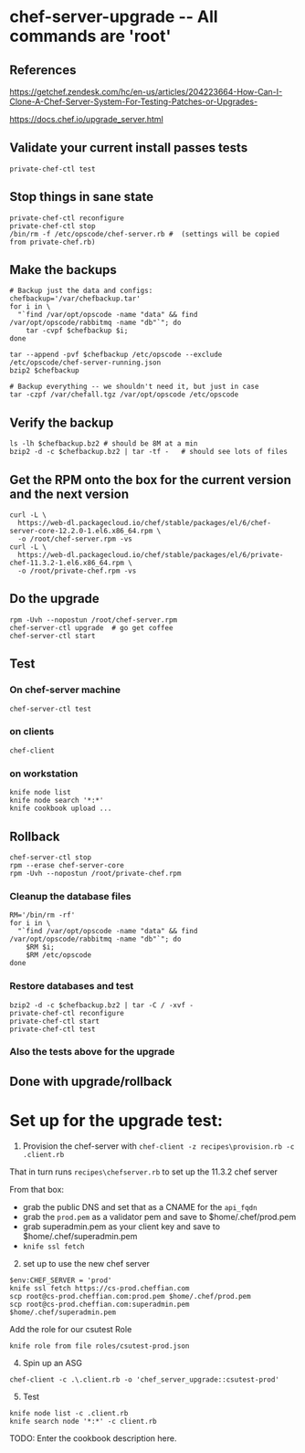 # chef-server-upgrade -- All commands are 'root'

## References

https://getchef.zendesk.com/hc/en-us/articles/204223664-How-Can-I-Clone-A-Chef-Server-System-For-Testing-Patches-or-Upgrades-

https://docs.chef.io/upgrade_server.html

## Validate your current install passes tests

```
private-chef-ctl test
```

## Stop things in sane state

```
private-chef-ctl reconfigure
private-chef-ctl stop
/bin/rm -f /etc/opscode/chef-server.rb #  (settings will be copied from private-chef.rb)
```

## Make the backups

```
# Backup just the data and configs:
chefbackup='/var/chefbackup.tar'
for i in \
  "`find /var/opt/opscode -name "data" && find /var/opt/opscode/rabbitmq -name "db"`"; do
    tar -cvpf $chefbackup $i;
done

tar --append -pvf $chefbackup /etc/opscode --exclude /etc/opscode/chef-server-running.json
bzip2 $chefbackup

# Backup everything -- we shouldn't need it, but just in case
tar -czpf /var/chefall.tgz /var/opt/opscode /etc/opscode
```

## Verify the backup

```
ls -lh $chefbackup.bz2 # should be 8M at a min
bzip2 -d -c $chefbackup.bz2 | tar -tf -   # should see lots of files
```

## Get the RPM onto the box for the current version and the next version

```
curl -L \
  https://web-dl.packagecloud.io/chef/stable/packages/el/6/chef-server-core-12.2.0-1.el6.x86_64.rpm \
  -o /root/chef-server.rpm -vs
curl -L \
  https://web-dl.packagecloud.io/chef/stable/packages/el/6/private-chef-11.3.2-1.el6.x86_64.rpm \
  -o /root/private-chef.rpm -vs
```

## Do the upgrade

```
rpm -Uvh --nopostun /root/chef-server.rpm
chef-server-ctl upgrade  # go get coffee
chef-server-ctl start
```

## Test

###  On chef-server machine

```
chef-server-ctl test
```

### on clients

`chef-client`

### on workstation

```
knife node list
knife node search '*:*'
knife cookbook upload ...
```

## Rollback

```
chef-server-ctl stop
rpm --erase chef-server-core
rpm -Uvh --nopostun /root/private-chef.rpm
```

### Cleanup the database files

```
RM='/bin/rm -rf'
for i in \
  "`find /var/opt/opscode -name "data" && find /var/opt/opscode/rabbitmq -name "db"`"; do
    $RM $i;
    $RM /etc/opscode
done
```

### Restore databases and test

```
bzip2 -d -c $chefbackup.bz2 | tar -C / -xvf -
private-chef-ctl reconfigure
private-chef-ctl start
private-chef-ctl test
```

### Also the tests above for the upgrade

## Done with upgrade/rollback


# Set up for the upgrade test:

1. Provision the chef-server with `chef-client -z recipes\provision.rb -c .client.rb`

That in turn runs `recipes\chefserver.rb` to set up the 11.3.2 chef server

From that box:
- grab the public DNS and set that as a CNAME for the `api_fqdn`
- grab the `prod.pem` as a validator pem and save to $home/.chef/prod.pem
- grab superadmin.pem as your client key and save to $home/.chef/superadmin.pem
- `knife ssl fetch`

2. set up to use the new chef server

```
$env:CHEF_SERVER = 'prod'
knife ssl fetch https://cs-prod.cheffian.com
scp root@cs-prod.cheffian.com:prod.pem $home/.chef/prod.pem
scp root@cs-prod.cheffian.com:superadmin.pem $home/.chef/superadmin.pem
```

Add the role for our csutest Role

```
knife role from file roles/csutest-prod.json
```

4. Spin up an ASG

```
chef-client -c .\.client.rb -o 'chef_server_upgrade::csutest-prod'
```

5. Test

```
knife node list -c .client.rb
knife search node '*:*' -c client.rb
```



TODO: Enter the cookbook description here.
